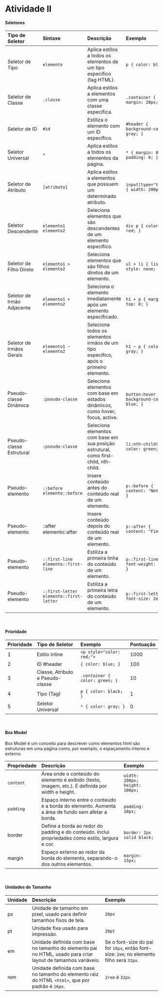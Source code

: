 # Atividade II

#### Seletores

Tipo de Seletor | Sintaxe | Descrição | Exemplo
:--------------| :------- | :--------- | :--------
Seletor de Tipo | `elemento` | Aplica estilos a todos os elementos de um tipo específico (tag HTML). | `p { color: blue; }`
Seletor de Classe | `.classe `| Aplica estilos a elementos com uma classe específica. | `.container { margin: 20px; }`
Seletor de ID | `#id` | Estiliza o elemento com um ID específico. | `#header { background-color: gray; }`
Seletor Universal | `* `| Aplica estilos a todos os elementos da página. | `* { margin: 0; padding: 0; }`
Seletor de Atributo | `[atributo]` |	Aplica estilos a elementos que possuem um determinado atributo. |	`input[type="text"] { width: 200px; }`
Seletor Descendente	| `elemento1 elemento2` |	Seleciona elementos que são descendentes de um elemento específico. |	`div p { color: red; }`
Seletor de Filho Direto |	`elemento1 > elemento2` | Seleciona elementos que são filhos diretos de um elemento. |	`ul > li { list-style: none; }`
Seletor de Irmão Adjacente |	`elemento1 + elemento2` |	Seleciona o elemento imediatamente após um elemento especificado. |	`h1 + p { margin-top: 0; }`
Seletor de Irmãos Gerais |	`elemento1 ~ elemento2`|	Seleciona todos os elementos irmãos de um tipo específico, após o primeiro elemento. |	`h1 ~ p { color: gray; }`
Pseudo-classe Dinâmica |	`:pseudo-classe` |	Seleciona elementos com base em estados dinâmicos, como hover, focus, active.	| `button:hover { background-color: blue; }`
Pseudo-classe Estrutural | `:pseudo-classe` |	Seleciona elementos com base em sua posição estrutural, como first-child, nth-child. |	`li:nth-child(2) { color: green; }`
Pseudo-elemento | `::before	elemento::before` |	Insere conteúdo antes do conteúdo real de um elemento. |	`p::before { content: "Nota: "; }`
Pseudo-elemento | ::after	elemento::after | 	Insere conteúdo depois do conteúdo real de um elemento. |	`p::after { content: "Fim"; }`
Pseudo-elemento |  `::first-line	elemento::first-line` | Estiliza a primeira linha do conteúdo de um elemento. |	`p::first-line { font-weight: bold; }`
Pseudo-elemento | `::first-letter	elemento::first-letter` | 	Estiliza a primeira letra do conteúdo de um elemento. |	`p::first-letter { font-size: 2em;`

<br>

#### Prioridade

Prioridade | Tipo de Seletor | Exemplo | Pontuação
:-------- | :-------------- | :------- | :--------
1 |	Estilo Inline |	`<p style="color: red;">` |	1000
2 |	ID	#header | `{ color: blue; }` |	100
3 |	Classe, Atributo e Pseudo-classe |	`.container { color: green; } `|	10
4	| Tipo (Tag) |	`p { color: black; }` |	1
5 |	Seletor Universal |	`* { color: gray; }` | 0

<br>

#### Box Model

Box Model é um conceito para descrever como elementos html são estruturas em uma página como, por exemplo, o espaçamento interno e externo.

Propriedade | Descrição |	Exemplo
:-------- | :---------- | :----------
`content` |	Área onde o conteúdo do elemento é exibido (texto, imagem, etc.). É definida por width e height. |	`width: 200px; height: 100px;`
`padding` |	Espaço interno entre o conteúdo e a borda do elemento. Aumenta a área de fundo sem afetar a borda. |	`padding: 10px;`
border |	Define a borda ao redor do padding e do conteúdo. Inclui propriedades como estilo, largura e cor. |	`border: 2px solid black;`
margin | 	Espaço externo ao redor da borda do elemento, separando-o dos outros elementos. |	`margin: 15px;`

<br>

#### Unidades de Tamanho

Unidade | Descrição | Exemplo
:------- | :-------- | :-------
px | Unidade de tamanho em pixel, usado para definir tamanhos fixos de tela. | `20px`
pt | Unidade fixa usado para impressão. | `20pt` 
em | Unidade definida com base no tamanho do elemento pai no HTML, usado para criar layout de tamanhos variáveis. | Se o font-size do pai for `16px`, então font-size: `2em`; no elemento filho será `32px`.
rem | Unidade definida com base no tamanho do elemento raiz do HTML `<html>`, que por padrão é `16px`. | `2rem` é `32px`
